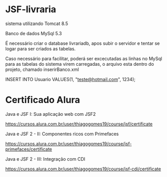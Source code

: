 # JSF-livraria

sistema utilizando Tomcat 8.5

Banco de dados MySql 5.3

É necessário criar o database livrariadb, apos subir o servidor e tentar se logar para ser criados as tabelas.

Caso necessário para facilitar, poderá ser excecutadas as linhas no MySql para as tabelas do sistema virem carregadas, 
o arquivo esta dentro do projeto, chamado inserirBanco.xml


INSERT INTO Usuario VALUES(1, "teste@hotmail.com", 1234);


# Certificado Alura

Java e JSF I: Sua aplicação web com JSF2

https://cursos.alura.com.br/user/thiagogomes19/course/jsf/certificate

Java e JSF 2 - II: Componentes ricos com Primefaces

https://cursos.alura.com.br/user/thiagogomes19/course/jsf-primefaces/certificate

Java e JSF 2 - III: Integração com CDI

https://cursos.alura.com.br/user/thiagogomes19/course/jsf-cdi/certificate
